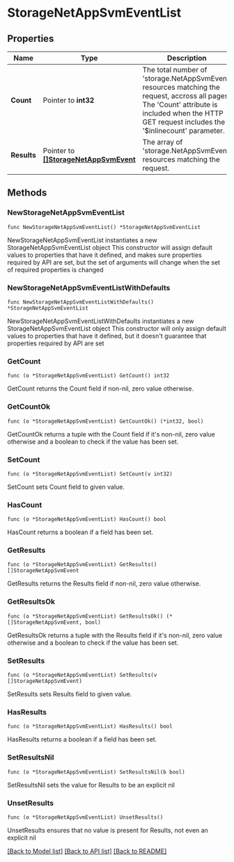 # StorageNetAppSvmEventList

## Properties

Name | Type | Description | Notes
------------ | ------------- | ------------- | -------------
**Count** | Pointer to **int32** | The total number of &#39;storage.NetAppSvmEvent&#39; resources matching the request, accross all pages. The &#39;Count&#39; attribute is included when the HTTP GET request includes the &#39;$inlinecount&#39; parameter. | [optional] 
**Results** | Pointer to [**[]StorageNetAppSvmEvent**](StorageNetAppSvmEvent.md) | The array of &#39;storage.NetAppSvmEvent&#39; resources matching the request. | [optional] 

## Methods

### NewStorageNetAppSvmEventList

`func NewStorageNetAppSvmEventList() *StorageNetAppSvmEventList`

NewStorageNetAppSvmEventList instantiates a new StorageNetAppSvmEventList object
This constructor will assign default values to properties that have it defined,
and makes sure properties required by API are set, but the set of arguments
will change when the set of required properties is changed

### NewStorageNetAppSvmEventListWithDefaults

`func NewStorageNetAppSvmEventListWithDefaults() *StorageNetAppSvmEventList`

NewStorageNetAppSvmEventListWithDefaults instantiates a new StorageNetAppSvmEventList object
This constructor will only assign default values to properties that have it defined,
but it doesn't guarantee that properties required by API are set

### GetCount

`func (o *StorageNetAppSvmEventList) GetCount() int32`

GetCount returns the Count field if non-nil, zero value otherwise.

### GetCountOk

`func (o *StorageNetAppSvmEventList) GetCountOk() (*int32, bool)`

GetCountOk returns a tuple with the Count field if it's non-nil, zero value otherwise
and a boolean to check if the value has been set.

### SetCount

`func (o *StorageNetAppSvmEventList) SetCount(v int32)`

SetCount sets Count field to given value.

### HasCount

`func (o *StorageNetAppSvmEventList) HasCount() bool`

HasCount returns a boolean if a field has been set.

### GetResults

`func (o *StorageNetAppSvmEventList) GetResults() []StorageNetAppSvmEvent`

GetResults returns the Results field if non-nil, zero value otherwise.

### GetResultsOk

`func (o *StorageNetAppSvmEventList) GetResultsOk() (*[]StorageNetAppSvmEvent, bool)`

GetResultsOk returns a tuple with the Results field if it's non-nil, zero value otherwise
and a boolean to check if the value has been set.

### SetResults

`func (o *StorageNetAppSvmEventList) SetResults(v []StorageNetAppSvmEvent)`

SetResults sets Results field to given value.

### HasResults

`func (o *StorageNetAppSvmEventList) HasResults() bool`

HasResults returns a boolean if a field has been set.

### SetResultsNil

`func (o *StorageNetAppSvmEventList) SetResultsNil(b bool)`

 SetResultsNil sets the value for Results to be an explicit nil

### UnsetResults
`func (o *StorageNetAppSvmEventList) UnsetResults()`

UnsetResults ensures that no value is present for Results, not even an explicit nil

[[Back to Model list]](../README.md#documentation-for-models) [[Back to API list]](../README.md#documentation-for-api-endpoints) [[Back to README]](../README.md)


